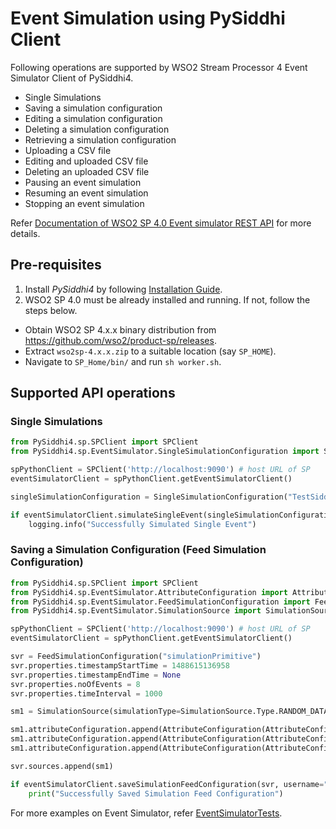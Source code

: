 # Event Simulation using PySiddhi Client

Following operations are supported by WSO2 Stream Processor 4 Event Simulator Client of PySiddhi4.

* Single Simulations
* Saving a simulation configuration
* Editing a simulation configuration
* Deleting a simulation configuration
* Retrieving a simulation configuration
* Uploading a CSV file
* Editing and uploaded CSV file
* Deleting an uploaded CSV file
* Pausing an event simulation
* Resuming an event simulation
* Stopping an event simulation

Refer [Documentation of WSO2 SP 4.0 Event simulator REST API](https://docs.wso2.com/display/SP400/Simulating+Events) for more details.

## Pre-requisites
1. Install _PySiddhi4_ by following [Installation Guide](Installation-Guide).
2. WSO2 SP 4.0 must be already installed and running. If not, follow the steps below.
  - Obtain WSO2 SP 4.x.x binary distribution from https://github.com/wso2/product-sp/releases.
  - Extract `wso2sp-4.x.x.zip` to a suitable location (say `SP_HOME`).
  - Navigate to `SP_Home/bin/` and run `sh worker.sh`.

## Supported API operations 

### Single Simulations
```python
from PySiddhi4.sp.SPClient import SPClient
from PySiddhi4.sp.EventSimulator.SingleSimulationConfiguration import SingleSimulationConfiguration

spPythonClient = SPClient('http://localhost:9090') # host URL of SP
eventSimulatorClient = spPythonClient.getEventSimulatorClient()

singleSimulationConfiguration = SingleSimulationConfiguration("TestSiddhiApp","FooStream",[None, 9, 45])

if eventSimulatorClient.simulateSingleEvent(singleSimulationConfiguration, username="admin", password="admin"):
    logging.info("Successfully Simulated Single Event")
```

### Saving a Simulation Configuration (Feed Simulation Configuration)
```python
from PySiddhi4.sp.SPClient import SPClient
from PySiddhi4.sp.EventSimulator.AttributeConfiguration import AttributeConfiguration
from PySiddhi4.sp.EventSimulator.FeedSimulationConfiguration import FeedSimulationConfiguration
from PySiddhi4.sp.EventSimulator.SimulationSource import SimulationSource

spPythonClient = SPClient('http://localhost:9090') # host URL of SP
eventSimulatorClient = spPythonClient.getEventSimulatorClient()

svr = FeedSimulationConfiguration("simulationPrimitive")
svr.properties.timestampStartTime = 1488615136958
svr.properties.timestampEndTime = None
svr.properties.noOfEvents = 8
svr.properties.timeInterval = 1000

sm1 = SimulationSource(simulationType=SimulationSource.Type.RANDOM_DATA_SIMULATION, streamName="FooStream", siddhiAppName="TestSiddhiApp", timestampInterval=5)

sm1.attributeConfiguration.append(AttributeConfiguration(AttributeConfiguration.Type.PRIMITIVE_BASED, length=10))
sm1.attributeConfiguration.append(AttributeConfiguration(AttributeConfiguration.Type.PRIMITIVE_BASED, min=35000, max=30000, precision=2))
sm1.attributeConfiguration.append(AttributeConfiguration(AttributeConfiguration.Type.PRIMITIVE_BASED, min=150, max=300))

svr.sources.append(sm1)

if eventSimulatorClient.saveSimulationFeedConfiguration(svr, username="admin", password="admin"):
    print("Successfully Saved Simulation Feed Configuration")
```

For more examples on Event Simulator, refer [EventSimulatorTests](https://github.com/wso2/PySiddhi/blob/master/Tests/SPTests/EventSimulatorTests.py).